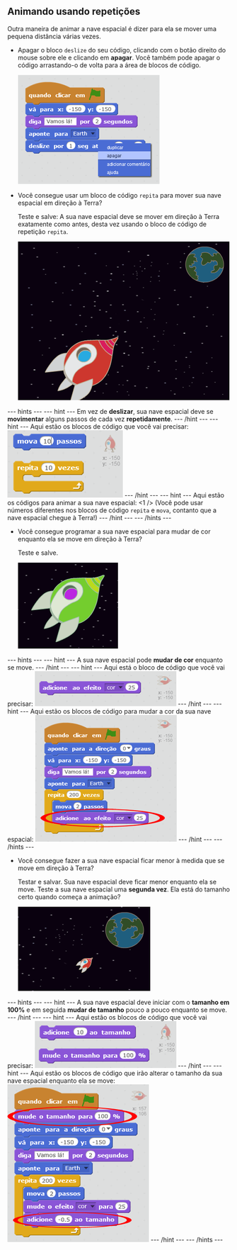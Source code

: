 ## Animando usando repetições

Outra maneira de animar a nave espacial é dizer para ela se mover uma pequena distância várias vezes.

+ Apagar o bloco `deslize` do seu código, clicando com o botão direito do mouse sobre ele e clicando em **apagar**. Você também pode apagar o código arrastando-o de volta para a área de blocos de código.
    
    ![Deleting the glide block](images/space-delete-glide.png)

+ Você consegue usar um bloco de código `repita` para mover sua nave espacial em direção à Terra?
    
    Teste e salve: A sua nave espacial deve se mover em direção à Terra exatamente como antes, desta vez usando o bloco de código de repetição `repita`.
    
    ![Testing a spaceship animation](images/space-animate-stage.png)

--- hints --- --- hint --- Em vez de **deslizar**, sua nave espacial deve se **movimentar** alguns passos de cada vez **repetidamente**. --- /hint --- --- hint --- Aqui estão os blocos de código que você vai precisar: ![Blocks for an animated spaceship](images/space-repeat-blocks.png) --- /hint --- --- hint --- Aqui estão os códigos para animar a sua nave espacial: <1 /> (Você pode usar números diferentes nos blocos de código `repita` e `mova`, contanto que a nave espacial chegue à Terra!) --- /hint --- --- /hints ---

+ Você consegue programar a sua nave espacial para mudar de cor enquanto ela se move em direção à Terra?
    
    Teste e salve.
    
    ![Testing a colour-changing spaceship](images/space-colour-test.png)

--- hints --- --- hint --- A sua nave espacial pode **mudar de cor** enquanto se move. --- /hint --- --- hint --- Aqui está o bloco de código que você vai precisar: ![Block for changing colour](images/space-colour-blocks.png) --- /hint --- --- hint --- Aqui estão os blocos de código para mudar a cor da sua nave espacial: ![Code for an animated spaceship](images/space-colour-code.png) --- /hint --- --- /hints ---

+ Você consegue fazer a sua nave espacial ficar menor à medida que se move em direção à Terra?
    
    Testar e salvar. Sua nave espacial deve ficar menor enquanto ela se move. Teste a sua nave espacial uma **segunda vez**. Ela está do tamanho certo quando começa a animação?
    
    ![Testing a shrinking spaceship](images/space-size-test.png)

--- hints --- --- hint --- A sua nave espacial deve iniciar com o **tamanho em 100%** e em seguida **mudar de tamanho** pouco a pouco enquanto se move. --- /hint --- --- hint --- Aqui estão os blocos de código que você vai precisar: ![Blocks for changing size](images/space-size-blocks.png) --- /hint --- --- hint --- Aqui estão os blocos de código que irão alterar o tamanho da sua nave espacial enquanto ela se move: ![Code for changing size](images/space-size-code.png) --- /hint --- --- /hints ---